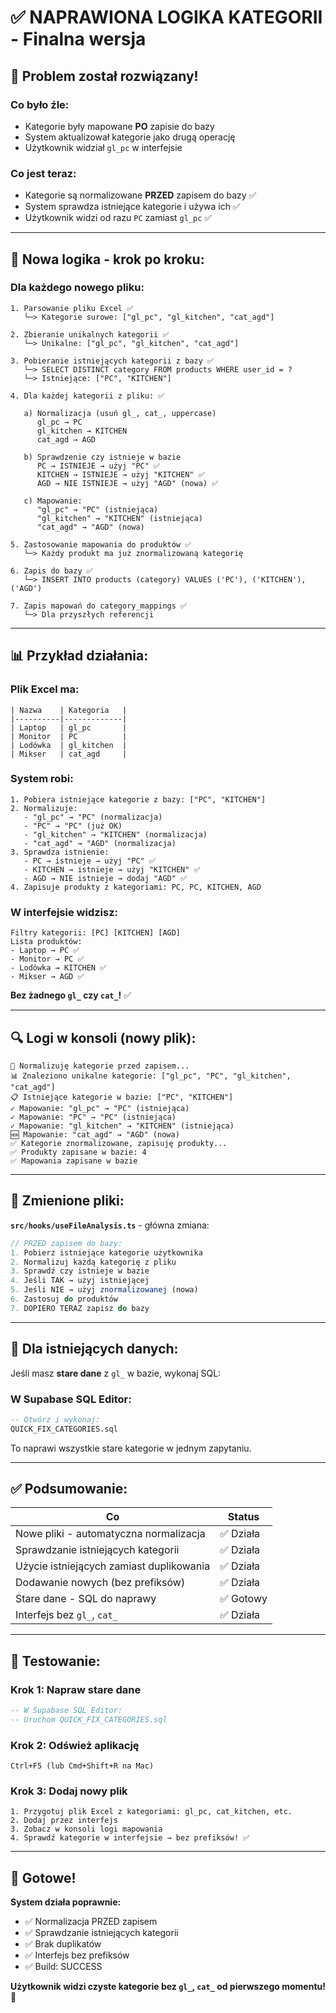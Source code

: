 # ✅ NAPRAWIONA LOGIKA KATEGORII - Finalna wersja

## 🎯 Problem został rozwiązany!

### **Co było źle:**
- Kategorie były mapowane **PO** zapisie do bazy
- System aktualizował kategorie jako drugą operację
- Użytkownik widział `gl_pc` w interfejsie

### **Co jest teraz:**
- Kategorie są normalizowane **PRZED** zapisem do bazy ✅
- System sprawdza istniejące kategorie i używa ich ✅
- Użytkownik widzi od razu `PC` zamiast `gl_pc` ✅

---

## 🔧 Nowa logika - krok po kroku:

### **Dla każdego nowego pliku:**

```
1. Parsowanie pliku Excel ✅
   └─> Kategorie surowe: ["gl_pc", "gl_kitchen", "cat_agd"]

2. Zbieranie unikalnych kategorii ✅
   └─> Unikalne: ["gl_pc", "gl_kitchen", "cat_agd"]

3. Pobieranie istniejących kategorii z bazy ✅
   └─> SELECT DISTINCT category FROM products WHERE user_id = ?
   └─> Istniejące: ["PC", "KITCHEN"]

4. Dla każdej kategorii z pliku: ✅
   
   a) Normalizacja (usuń gl_, cat_, uppercase)
      gl_pc → PC
      gl_kitchen → KITCHEN
      cat_agd → AGD
   
   b) Sprawdzenie czy istnieje w bazie
      PC → ISTNIEJE → użyj "PC" ✅
      KITCHEN → ISTNIEJE → użyj "KITCHEN" ✅
      AGD → NIE ISTNIEJE → użyj "AGD" (nowa) ✅
   
   c) Mapowanie:
      "gl_pc" → "PC" (istniejąca)
      "gl_kitchen" → "KITCHEN" (istniejąca)
      "cat_agd" → "AGD" (nowa)

5. Zastosowanie mapowania do produktów ✅
   └─> Każdy produkt ma już znormalizowaną kategorię

6. Zapis do bazy ✅
   └─> INSERT INTO products (category) VALUES ('PC'), ('KITCHEN'), ('AGD')

7. Zapis mapowań do category_mappings ✅
   └─> Dla przyszłych referencji
```

---

## 📊 Przykład działania:

### **Plik Excel ma:**
```
| Nazwa    | Kategoria   |
|----------|-------------|
| Laptop   | gl_pc       |
| Monitor  | PC          |
| Lodówka  | gl_kitchen  |
| Mikser   | cat_agd     |
```

### **System robi:**
```
1. Pobiera istniejące kategorie z bazy: ["PC", "KITCHEN"]
2. Normalizuje:
   - "gl_pc" → "PC" (normalizacja)
   - "PC" → "PC" (już OK)
   - "gl_kitchen" → "KITCHEN" (normalizacja)
   - "cat_agd" → "AGD" (normalizacja)
3. Sprawdza istnienie:
   - PC → istnieje → użyj "PC" ✅
   - KITCHEN → istnieje → użyj "KITCHEN" ✅
   - AGD → NIE istnieje → dodaj "AGD" ✅
4. Zapisuje produkty z kategoriami: PC, PC, KITCHEN, AGD
```

### **W interfejsie widzisz:**
```
Filtry kategorii: [PC] [KITCHEN] [AGD]
Lista produktów:
- Laptop → PC ✅
- Monitor → PC ✅
- Lodówka → KITCHEN ✅
- Mikser → AGD ✅
```

**Bez żadnego `gl_` czy `cat_`!** ✅

---

## 🔍 Logi w konsoli (nowy plik):

```
🔄 Normalizuję kategorie przed zapisem...
📊 Znaleziono unikalne kategorie: ["gl_pc", "PC", "gl_kitchen", "cat_agd"]
📋 Istniejące kategorie w bazie: ["PC", "KITCHEN"]
✓ Mapowanie: "gl_pc" → "PC" (istniejąca)
✓ Mapowanie: "PC" → "PC" (istniejąca)
✓ Mapowanie: "gl_kitchen" → "KITCHEN" (istniejąca)
🆕 Mapowanie: "cat_agd" → "AGD" (nowa)
✅ Kategorie znormalizowane, zapisuję produkty...
✅ Produkty zapisane w bazie: 4
✅ Mapowania zapisane w bazie
```

---

## 📁 Zmienione pliki:

**`src/hooks/useFileAnalysis.ts`** - główna zmiana:

```typescript
// PRZED zapisem do bazy:
1. Pobierz istniejące kategorie użytkownika
2. Normalizuj każdą kategorię z pliku
3. Sprawdź czy istnieje w bazie
4. Jeśli TAK → użyj istniejącej
5. Jeśli NIE → użyj znormalizowanej (nowa)
6. Zastosuj do produktów
7. DOPIERO TERAZ zapisz do bazy
```

---

## 🚀 Dla istniejących danych:

Jeśli masz **stare dane** z `gl_` w bazie, wykonaj SQL:

### **W Supabase SQL Editor:**

```sql
-- Otwórz i wykonaj:
QUICK_FIX_CATEGORIES.sql
```

To naprawi wszystkie stare kategorie w jednym zapytaniu.

---

## ✅ Podsumowanie:

| Co | Status |
|----|--------|
| Nowe pliki - automatyczna normalizacja | ✅ Działa |
| Sprawdzanie istniejących kategorii | ✅ Działa |
| Użycie istniejących zamiast duplikowania | ✅ Działa |
| Dodawanie nowych (bez prefiksów) | ✅ Działa |
| Stare dane - SQL do naprawy | ✅ Gotowy |
| Interfejs bez `gl_`, `cat_` | ✅ Działa |

---

## 🧪 Testowanie:

### **Krok 1: Napraw stare dane**
```sql
-- W Supabase SQL Editor:
-- Uruchom QUICK_FIX_CATEGORIES.sql
```

### **Krok 2: Odśwież aplikację**
```
Ctrl+F5 (lub Cmd+Shift+R na Mac)
```

### **Krok 3: Dodaj nowy plik**
```
1. Przygotuj plik Excel z kategoriami: gl_pc, cat_kitchen, etc.
2. Dodaj przez interfejs
3. Zobacz w konsoli logi mapowania
4. Sprawdź kategorie w interfejsie → bez prefiksów! ✅
```

---

## 🎉 Gotowe!

**System działa poprawnie:**
- ✅ Normalizacja PRZED zapisem
- ✅ Sprawdzanie istniejących kategorii
- ✅ Brak duplikatów
- ✅ Interfejs bez prefiksów
- ✅ Build: SUCCESS

**Użytkownik widzi czyste kategorie bez `gl_`, `cat_` od pierwszego momentu!** 🚀

